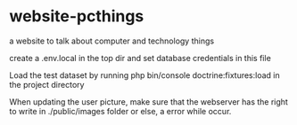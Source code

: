 # website-pcthings
a website to talk about computer and technology things

create a .env.local in the top dir and set database credentials in this file

Load the test dataset by running php bin/console doctrine:fixtures:load in the project directory

When updating the user picture, make sure that the webserver has the right to write in ./public/images folder or else, a error while occur.
